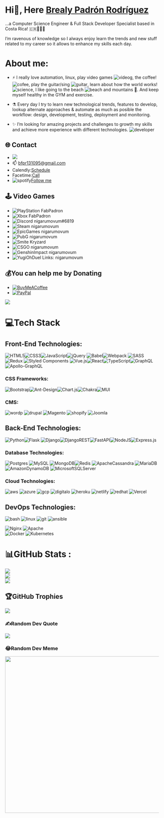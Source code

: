 # Hi👋, Here [Brealy Padrón Rodríguez]([https://github.com/NigarumOvum/](https://brealypadronrodriguez.vercel.app/))
...a Computer Science Engineer & Full Stack Developer Specialist based in Costa Rica! 🇨🇷🧑🏻‍💻 

I’m ravenous of knowledge so I always enjoy learn the trends and new stuff related to my career so it allows to enhance my skills each day.  

# About me:

- ⚡️ I really love automation, linux, play video games ![videog](https://img.icons8.com/color/24/000000/controller.png), the coffee! ![cofee](https://img.icons8.com/external-flat-juicy-fish/24/000000/external-developer-web-developer-flat-flat-juicy-fish-2.png), play the guitar/sing ![guitar](https://img.icons8.com/external-vitaliy-gorbachev-flat-vitaly-gorbachev/24/000000/external-guitar-camping-vitaliy-gorbachev-flat-vitaly-gorbachev.png), learn about how the world works! ![science](https://img.icons8.com/cute-clipart/24/000000/biotech.png), I like going to the beach ![beach](https://img.icons8.com/fluency/24/000000/beach.png) and mountains 🌄. And keep myself healthy in the GYM and exercise.

- ⚗️ Every day I try to learn new technological trends, features to develop, lookup alternate approaches & automate as much as posible the workflow: design, development, testing, deployment and monitoring.

- ✨ I’m looking for amazing projects and challenges to growth my skills and achieve more experience with different technologies. ![developer](https://img.icons8.com/external-flat-juicy-fish/24/000000/external-developer-devops-flat-flat-juicy-fish-2.png)

## 🌐 Contact
- [<img src="https://img.shields.io/badge/LinkedIn-0077B5?style=for-the-badge&logo=linkedin&logoColor=white" />](https://www.linkedin.com/in/bfpr131095/)
- :mailbox: bfpr131095@gmail.com
- Calendly:<a href="https://calendly.com/bfpr131095/15min">Schedule</a> 
- Facetime:<a href="https://facetime.apple.com/join#v=1&p=OapXvZd3EeyFUgJCzLl09Q&k=XOTlJOL-woTsudbzkNRyNNO8xTb_DciCEWuxQ_fwdTQ">Call</a> 
- ![spotify](https://img.icons8.com/fluency/24/000000/spotify.png)<a href="https://open.spotify.com/user/r8o2g959rb1dyp8fexucl2mbr">Follow me</a>


## 🕹 Video Games
- ![PlayStation](https://img.icons8.com/color/48/000000/play-station.png)  FabPadron
- ![Xbox](https://img.icons8.com/fluency/48/000000/xbox.png)  FabPadron
- ![Discord](https://img.icons8.com/cute-clipart/48/000000/discord-logo.png) nigarumovum#6819
- ![Steam](https://img.icons8.com/fluency/48/000000/steam.png) nigarumovum
- ![EpicGames](https://img.icons8.com/cute-clipart/48/000000/epic-games--v1.png) nigarumovum
- ![PubG](https://img.icons8.com/fluency/48/000000/pubg.png) nigarumovum
- ![Smite](https://img.icons8.com/nolan/48/smite.png) Kryzard
- ![CSGO](https://img.icons8.com/nolan/48/counter-strike.png) nigarumovum
- ![GenshinImpact](https://img.icons8.com/fluency/48/000000/genshin-impact-logo.png) nigarumovum
- ![YugiOh](https://img.icons8.com/color/48/000000/millennium-rod.png)Duel Links: nigarumovum
<!-- 
## Projects

- [Portfolio](https://brealypadronrodriguez.vercel.app/)
- [Portfolio MACOS](https://mac-os-desktop-app-react.vercel.app/)
- [Tecnoelectro Comercio Online](https://tecnoelectrocomercioonline.com/)
- [Skin Thing](https://skinthingcr.herokuapp.com/)
- [Tarotly](https://tarotly-react.vercel.app/)
- [Lyrics-browser](https://lyric-search-eosin.vercel.app/)
- [Meal-Finder](https://meal-finder-sandy.vercel.app/)
- [Exchange-rate Calculator](https://exchange-rate-tau.vercel.app/)
- [Exprense-Tracker](https://expense-tracker-vert.vercel.app/)
- [Tripping CR](https://tripincr.vercel.app/)
- [Book-Freak](https://book-freak-react.vercel.app/)
- [Movie-Finder](https://movie-finder-react-brealy.vercel.app/)
- [NASA-Explorer](https://nasa-app-api.vercel.app/)
- [Chat](https://chat-nodeexpect.herokuapp.com/) -->


## 💰You can help me by Donating
- [![BuyMeACoffee](https://img.shields.io/badge/Buy%20Me%20a%20Coffee-ffdd00?style=for-the-badge&logo=buy-me-a-coffee&logoColor=black)](https://www.buymeacoffee.com/nigarumovum) 
- [![PayPal](https://img.shields.io/badge/PayPal-00457C?style=for-the-badge&logo=paypal&logoColor=white)](https://paypal.me/neighbordevcr) 

![](https://visitcount.itsvg.in/api?id=nigarumovum&icon=0&color=0)

# 💻Tech Stack
## Front-End Technologies:

![HTML5](https://img.shields.io/badge/html5-%23E34F26.svg?style=for-the-badge&logo=html5&logoColor=white)![CSS3](https://img.shields.io/badge/css3-%231572B6.svg?style=for-the-badge&logo=css3&logoColor=white)![JavaScript](https://img.shields.io/badge/javascript-%23323330.svg?style=for-the-badge&logo=javascript&logoColor=%23F7DF1E)![jQuery](https://img.shields.io/badge/jquery-%230769AD.svg?style=for-the-badge&logo=jquery&logoColor=white)
![Babel](https://img.shields.io/badge/Babel-F9DC3e?style=for-the-badge&logo=babel&logoColor=black)![Webpack](https://img.shields.io/badge/webpack-%238DD6F9.svg?style=for-the-badge&logo=webpack&logoColor=black) ![SASS](https://img.shields.io/badge/SASS-hotpink.svg?style=for-the-badge&logo=SASS&logoColor=white) ![Redux](https://img.shields.io/badge/redux-%23593d88.svg?style=for-the-badge&logo=redux&logoColor=white) ![Styled Components](https://img.shields.io/badge/styled--components-DB7093?style=for-the-badge&logo=styled-components&logoColor=white) ![Vue.js](https://img.shields.io/badge/vuejs-%2335495e.svg?style=for-the-badge&logo=vuedotjs&logoColor=%234FC08D)![React](https://img.shields.io/badge/react-%2320232a.svg?style=for-the-badge&logo=react&logoColor=%2361DAFB)![TypeScript](https://img.shields.io/badge/typescript-%23007ACC.svg?style=for-the-badge&logo=typescript&logoColor=white)![GraphQL](https://img.shields.io/badge/-GraphQL-E10098?style=for-the-badge&logo=graphql&logoColor=white)![Apollo-GraphQL](https://img.shields.io/badge/-ApolloGraphQL-311C87?style=for-the-badge&logo=apollo-graphql) 

### CSS Frameworks: 

![Bootstrap](https://img.shields.io/badge/bootstrap-%23563D7C.svg?style=for-the-badge&logo=bootstrap&logoColor=white)![Ant-Design](https://img.shields.io/badge/-AntDesign-%230170FE?style=for-the-badge&logo=ant-design&logoColor=white)![Chart.js](https://img.shields.io/badge/chart.js-F5788D.svg?style=for-the-badge&logo=chart.js&logoColor=white)![Chakra](https://img.shields.io/badge/chakra-%234ED1C5.svg?style=for-the-badge&logo=chakraui&logoColor=white)![MUI](https://img.shields.io/badge/MUI-%230081CB.svg?style=for-the-badge&logo=material-ui&logoColor=white)

### CMS: 
![wordp](https://img.icons8.com/color/50/000000/wordpress.png)
![drupal](https://img.icons8.com/color/50/000000/drupal.png)
![Magento](https://img.icons8.com/color/50/000000/magento.png)
![shopify](https://img.icons8.com/color/48/000000/shopify.png)
![Joomla](https://img.icons8.com/color/48/000000/joomla.png)

## Back-End Technologies: 
![Python](https://img.shields.io/badge/python-3670A0?style=for-the-badge&logo=python&logoColor=ffdd54)![Flask](https://img.shields.io/badge/flask-%23000.svg?style=for-the-badge&logo=flask&logoColor=white) ![Django](https://img.shields.io/badge/django-%23092E20.svg?style=for-the-badge&logo=django&logoColor=white)![DjangoREST](https://img.shields.io/badge/DJANGO-REST-ff1709?style=for-the-badge&logo=django&logoColor=white&color=ff1709&labelColor=gray)![FastAPI](https://img.shields.io/badge/FastAPI-005571?style=for-the-badge&logo=fastapi)![NodeJS](https://img.shields.io/badge/node.js-6DA55F?style=for-the-badge&logo=node.js&logoColor=white)![Express.js](https://img.shields.io/badge/express.js-%23404d59.svg?style=for-the-badge&logo=express&logoColor=%2361DAFB)

### Database Technologies: 

![Postgres](https://img.shields.io/badge/postgres-%23316192.svg?style=for-the-badge&logo=postgresql&logoColor=white) ![MySQL](https://img.shields.io/badge/mysql-%2300f.svg?style=for-the-badge&logo=mysql&logoColor=white) ![MongoDB](https://img.shields.io/badge/MongoDB-%234ea94b.svg?style=for-the-badge&logo=mongodb&logoColor=white)![Redis](https://img.shields.io/badge/redis-%23DD0031.svg?style=for-the-badge&logo=redis&logoColor=white) ![ApacheCassandra](https://img.shields.io/badge/cassandra-%231287B1.svg?style=for-the-badge&logo=apache-cassandra&logoColor=white) ![MariaDB](https://img.shields.io/badge/MariaDB-003545?style=for-the-badge&logo=mariadb&logoColor=white) ![AmazonDynamoDB](https://img.shields.io/badge/Amazon%20DynamoDB-4053D6?style=for-the-badge&logo=Amazon%20DynamoDB&logoColor=white) ![MicrosoftSQLServer](https://img.shields.io/badge/Microsoft%20SQL%20Sever-CC2927?style=for-the-badge&logo=microsoft%20sql%20server&logoColor=white)
### Cloud Technologies:
![aws](https://img.icons8.com/color/48/000000/amazon-web-services.png)
![azure](https://img.icons8.com/color/50/000000/azure-1.png)
![gcp](https://img.icons8.com/color/50/000000/google-cloud.png)
![digitalo](https://img.icons8.com/external-tal-revivo-shadow-tal-revivo/48/000000/external-digital-ocean-a-cloud-infrastructure-with-data-centers-worldwide-logo-shadow-tal-revivo.png)
![heroku](https://img.icons8.com/color/48/000000/heroku.png)
![netlify](https://img.icons8.com/external-tal-revivo-shadow-tal-revivo/48/000000/external-netlify-a-cloud-computing-company-that-offers-hosting-and-serverless-backend-services-for-static-websites-logo-shadow-tal-revivo.png)
![redhat](https://img.icons8.com/color/48/000000/red-hat.png)
![Vercel](https://img.shields.io/badge/vercel-%23000000.svg?style=for-the-badge&logo=vercel&logoColor=white)

## DevOps Technologies: 
![bash](https://img.icons8.com/plasticine/50/000000/bash.png)
![linux](https://img.icons8.com/color/48/000000/linux--v1.png)
![git](https://img.icons8.com/color/48/000000/git.png)
![ansible](https://img.icons8.com/color/48/000000/ansible.png)

![Nginx](https://img.shields.io/badge/nginx-%23009639.svg?style=for-the-badge&logo=nginx&logoColor=white)
![Apache](https://img.shields.io/badge/apache-%23D42029.svg?style=for-the-badge&logo=apache&logoColor=white)  
![Docker](https://img.shields.io/badge/docker-%230db7ed.svg?style=for-the-badge&logo=docker&logoColor=white)
![Kubernetes](https://img.shields.io/badge/kubernetes-%23326ce5.svg?style=for-the-badge&logo=kubernetes&logoColor=white)

# 📊GitHub Stats :
![](https://github-readme-stats.vercel.app/api?username=nigarumovum&theme=dark&hide_border=true&include_all_commits=true&count_private=true)<br/>
![](https://github-readme-streak-stats.herokuapp.com/?user=nigarumovum&theme=dark&hide_border=true)<br/>
![](https://github-readme-stats.vercel.app/api/top-langs/?username=nigarumovum&theme=dark&hide_border=true&include_all_commits=true&count_private=true&layout=compact)

## 🏆GitHub Trophies
![](https://github-profile-trophy.vercel.app/?username=nigarumovum&theme=darkhub&no-frame=false&no-bg=false&margin-w=4)

### ✍️Random Dev Quote
![](https://quotes-github-readme.vercel.app/api?type=horizontal&theme=dark)

### 😂Random Dev Meme
<img src="https://random-memer.herokuapp.com/" width="512px"/>
